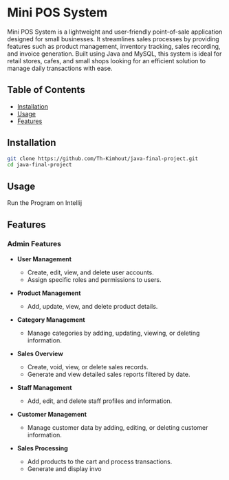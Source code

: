 # Mini POS System

Mini POS System is a lightweight and user-friendly point-of-sale application designed for small businesses. It streamlines sales processes by providing features such as product management, inventory tracking, sales recording, and invoice generation. Built using Java and MySQL, this system is ideal for retail stores, cafes, and small shops looking for an efficient solution to manage daily transactions with ease.
## Table of Contents
- [Installation](#installation)
- [Usage](#usage)
- [Features](#features)

## Installation

```bash
git clone https://github.com/Th-Kimhout/java-final-project.git
cd java-final-project
```

## Usage
Run the Program on Intellij

## Features

### Admin Features
- **User Management**  
  - Create, edit, view, and delete user accounts.  
  - Assign specific roles and permissions to users.  

- **Product Management**  
  - Add, update, view, and delete product details.  

- **Category Management**  
  - Manage categories by adding, updating, viewing, or deleting information.  

- **Sales Overview**  
  - Create, void, view, or delete sales records.  
  - Generate and view detailed sales reports filtered by date.  

- **Staff Management**  
  - Add, edit, and delete staff profiles and information.  

- **Customer Management**  
  - Manage customer data by adding, editing, or deleting customer information.  

- **Sales Processing**  
  - Add products to the cart and process transactions.  
  - Generate and display invo

